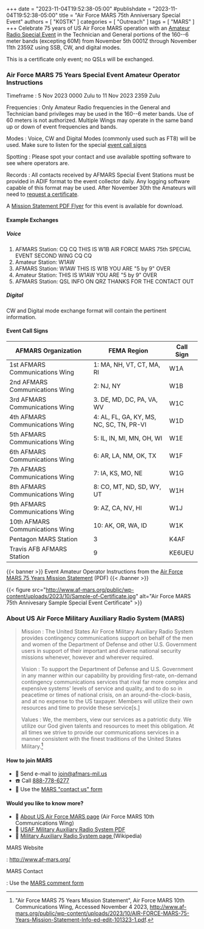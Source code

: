 +++
date = "2023-11-04T19:52:38-05:00"
#publishdate = "2023-11-04T19:52:38-05:00"
title = "Air Force MARS 75th Anniversary Special Event"
authors = [ "K0STK" ]
categories = [ "Outreach" ]
tags = [ "MARS" ]
+++
Celebrate 75 years of US Air Force MARS operation with an
[Amateur Radio Special Event](http://www.af-mars.org/public/events/u-s-air-force-mars-75th-anniversary-event/)
in the Technician and General portions of the 160--6 meter bands
(excepting 60M) from November 5th 0001Z through November 11th 2359Z using
SSB, CW, and digital modes.

This is a certificate only event; no QSLs will be exchanged.
<!--more-->

### Air Force MARS 75 Years Special Event Amateur Operator Instructions

Timeframe
: 5 Nov 2023 0000 Zulu to 11 Nov 2023 2359 Zulu

Frequencies
: Only Amateur Radio frequencies in the General and Technician band
privileges may be used in the 160--6 meter bands. Use of 60 meters is
not authorized. Multiple Wings may operate in the same band up or down
of event frequencies and bands.

Modes
: Voice, CW and Digital Modes (commonly used such as FT8) will be used.
Make sure to listen for the special [event call signs](#event-call-signs)

Spotting
: Please spot your contact and use available spotting software to see
where operators are.

Records
: All contacts received by AFMARS Special Event Stations must be
provided in ADIF format to the event collector daily. Any logging
software capable of this format may be used. After November 30th the
Amateurs will need to
[request a certificate](http://cert.elemcoshopfloor.com).

A [Mission Statement PDF Flyer](http://www.af-mars.org/public/wp-content/uploads/2023/10/AIR-FORCE-MARS-75-Years-Mission-Statement-Info-ed-edit-101323-1.pdf)
for this event is available for download.

#### Example Exchanges

##### Voice

1. AFMARS Station: CQ CQ THIS IS W1B AIR FORCE MARS 75th SPECIAL EVENT SECOND WING CQ CQ
1. Amateur Station: W1AW
1. AFMARS Station: W1AW THIS IS W1B YOU ARE "5 by 9" OVER
1. Amateur Station: THIS IS W1AW YOU ARE "5 by 9" OVER
1. AFMARS Station: QSL INFO ON QRZ THANKS FOR THE CONTACT OUT

##### Digital

CW and Digital mode exchange format will contain the pertinent information.

#### Event Call Signs

| AFMARS Organization            | FEMA Region                        | Call Sign |
| ------------------------------ | ---------------------------------- |---------- |
| 1st AFMARS Communications Wing | 1: MA, NH, VT, CT, MA, RI          | W1A       |
| 2nd AFMARS Communications Wing | 2: NJ, NY                          | W1B       |
| 3rd AFMARS Communications Wing | 3. DE, MD, DC, PA, VA, WV          | W1C       |
| 4th AFMARS Communications Wing | 4: AL, FL, GA, KY, MS, NC, SC, TN, PR-VI | W1D |
| 5th AFMARS Communications Wing | 5: IL, IN, MI, MN, OH, WI          | W1E       |
| 6th AFMARS Communications Wing | 6: AR, LA, NM, OK, TX              | W1F       |
| 7th AFMARS Communications Wing | 7: IA, KS, MO, NE                  | W1G       |
| 8th AFMARS Communications Wing | 8: CO, MT, ND, SD, WY, UT          | W1H       |
| 9th AFMARS Communications Wing | 9: AZ, CA, NV, HI                  | W1J       |
| 10th AFMARS Communications Wing | 10: AK, OR, WA, ID                | W1K       |
| Pentagon MARS Station          | 3                                  | K4AF      |
| Travis AFB AFMARS Station      | 9                                  | KE6UEU    |

{{< banner >}}
Event Amateur Operator Instructions from the 
[Air Force MARS 75 Years Mission Statement](http://www.af-mars.org/public/wp-content/uploads/2023/10/AIR-FORCE-MARS-75-Years-Mission-Statement-Info-ed-edit-101323-1.pdf)
(PDF)
{{< /banner >}}

{{< figure src="http://www.af-mars.org/public/wp-content/uploads/2023/10/Sample-of-Certificate.jpg" alt="Air Force MARS 75th Annivesary Sample Special Event Certificate" >}}

### About US Air Force Military Auxiliary Radio System (MARS)

>Mission
>: The United States Air Force Military Auxiliary Radio System provides
>contingency communications support on behalf of the men and women of the
>Department of Defense and other U.S. Government users in support of their
>important and diverse national security missions whenever, however and
>wherever required.
>
>Vision
>: To support the Department of Defense and U.S. Government in any manner
>within our capability by providing first-rate, on-demand contingency
>communications services that rival far more complex and expensive systems'
>levels of service and quality, and to do so in peacetime or times of national
>crisis, on an around-the-clock-basis, and at no expense to the US taxpayer.
>Members will utilize their own resources and time to provide these
>service[s.]
>
>Values
>: We, the members, view our services as a patriotic duty. We utilize our God
>given talents and resources to meet this obligation. At all times we strive
>to provide our communications services in a manner consistent with the finest
>traditions of the United States Military.[^1]

[^1]: "Air Force MARS 75 Years Mission Statement", Air Force MARS 10th Communications Wing, Accessed November 4 2023, http://www.af-mars.org/public/wp-content/uploads/2023/10/AIR-FORCE-MARS-75-Years-Mission-Statement-Info-ed-edit-101323-1.pdf.

#### How to join MARS

* :e-mail: Send e-mail to join@afmars-mil.us
* :phone: Call [888-778-6277](tel:888-778-6277)
* :link: Use the [MARS "contact us" form](http://www.af-mars.org/public/contact-us/)

#### Would you like to know more?

* :link: [About US Air Force MARS page](http://www.af-mars.org/public/) (Air Force MARS 10th Communications Wing)
* :page_facing_up: [USAF Military Auxiliary Radio System PDF](https://www.dropbox.com/s/z1jzss69aa82w92/USAF-MARS_01-2020_Final_Public.pdf?dl=0)
* :link: [Military Auxiliary Radio System page ](https://en.wikipedia.org/wiki/Military_Auxiliary_Radio_System) (Wikipedia)


MARS Website

: http://www.af-mars.org/

MARS Contact

: Use the [MARS comment form](http://www.af-mars.org/public/comments/)

